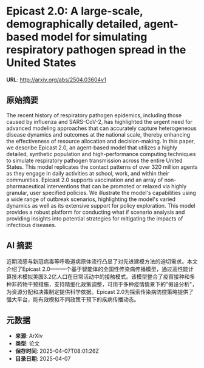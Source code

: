 # Epicast 2.0: A large-scale, demographically detailed, agent-based model for simulating respiratory pathogen spread in the United States

**URL**: http://arxiv.org/abs/2504.03604v1

## 原始摘要

The recent history of respiratory pathogen epidemics, including those caused
by influenza and SARS-CoV-2, has highlighted the urgent need for advanced
modeling approaches that can accurately capture heterogeneous disease dynamics
and outcomes at the national scale, thereby enhancing the effectiveness of
resource allocation and decision-making. In this paper, we describe Epicast
2.0, an agent-based model that utilizes a highly detailed, synthetic population
and high-performance computing techniques to simulate respiratory pathogen
transmission across the entire United States. This model replicates the contact
patterns of over 320 million agents as they engage in daily activities at
school, work, and within their communities. Epicast 2.0 supports vaccination
and an array of non-pharmaceutical interventions that can be promoted or
relaxed via highly granular, user specified policies. We illustrate the model's
capabilities using a wide range of outbreak scenarios, highlighting the model's
varied dynamics as well as its extensive support for policy exploration. This
model provides a robust platform for conducting what if scenario analysis and
providing insights into potential strategies for mitigating the impacts of
infectious diseases.


## AI 摘要

近期流感与新冠病毒等呼吸道病原体流行凸显了对先进建模方法的迫切需求。本文介绍了Epicast 2.0——一个基于智能体的全国性传染病传播模型，通过高性能计算技术模拟美国3.2亿人口在日常活动中的接触模式。该模型整合了疫苗接种和多种非药物干预措施，支持精细化政策调整，可用于多种疫情情景下的"假设分析"，为资源分配和决策制定提供科学依据。Epicast 2.0为探索传染病防控策略提供了强大平台，能有效模拟不同政策干预下的疾病传播动态。

## 元数据

- **来源**: ArXiv
- **类型**: 论文
- **保存时间**: 2025-04-07T08:01:26Z
- **目录日期**: 2025-04-07
